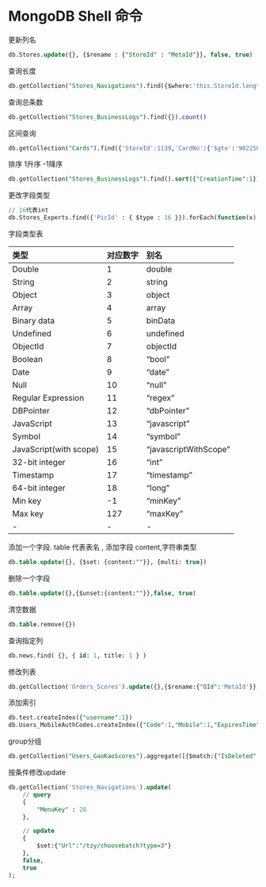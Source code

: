 # MongoDB Shell 命令

更新列名

```sql
db.Stores.update({}, {$rename : {"StoreId" : "MetaId"}}, false, true)
```

查询长度

```sql
db.getCollection("Stores_Navigations").find({$where:'this.StoreId.length>2'},{Name:0})
```

查询总条数

```sql
db.getCollection("Stores_BusinessLogs").find({}).count()
```

区间查询

```sql
db.getCollection("Cards").find({'StoreId':1139,'CardNo':{'$gte':'90225001','$lte':'90295000'}})
```

排序 1升序 -1降序

```sql
db.getCollection("Stores_BusinessLogs").find().sort({"CreationTime":1})
```

更改字段类型

```sql
// 16代表int
db.Stores_Experts.find({'PicId' : { $type : 16 }}).forEach(function(x) {x.PicId = String(x.PicId);db.Stores_Experts.save(x); })
```

字段类型表

| 类型 | 对应数字 | 别名 |
| :--- | :--- | :--- |
| Double | 1 | double |
| String | 2 | string |
| Object | 3 | object |
| Array | 4 | array |
| Binary data | 5 | binData |
| Undefined | 6 | undefined |
| ObjectId | 7 | objectId |
| Boolean | 8 | “bool” |
| Date | 9 | “date” |
| Null | 10 | “null” |
| Regular Expression | 11 | “regex” |
| DBPointer | 12 | “dbPointer” |
| JavaScript | 13 | “javascript” |
| Symbol | 14 | “symbol” |
| JavaScript\(with scope\) | 15 | “javascriptWithScope” |
| 32-bit integer | 16 | “int” |
| Timestamp | 17 | “timestamp” |
| 64-bit integer | 18 | “long” |
| Min key | -1 | “minKey” |
| Max key | 127 | “maxKey” |
| - | - | - |

添加一个字段. table 代表表名 , 添加字段 content,字符串类型

```sql
db.table.update({}, {$set: {content:""}}, {multi: true})
```

删除一个字段

```sql
db.table.update({},{$unset:{content:""}},false, true)
```

清空数据

```sql
db.table.remove({})
```

查询指定列

```sql
db.news.find( {}, { id: 1, title: 1 } )
```

修改列表

```sql
db.getCollection('Orders_Scores').update({},{$rename:{"OId":'MetaId'}},false,true)
```

添加索引

```sql
db.test.createIndex({"username":1})
db.Users_MobileAuthCodes.createIndex({"Code":1,"Mobile":1,"ExpiresTime":1},{"name":"MobileAuthCodes_Validate"})
```

group分组

```sql
db.getCollection("Users_GaoKaoScores").aggregate([{$match:{"IsDeleted":false}},{$group : {_id : "$UserId", count : {$sum : 1}}},{$sort:{"count":-1}}])
```

按条件修改update

```sql
db.getCollection('Stores_Navigations').update( 
    // query
    {
        "MenuKey" : 28
    },

    // update
    {
        $set:{"Url":"/tzy/choosebatch?type=3"}
    },
    false,  
    true
);
```

